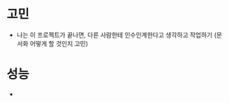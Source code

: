 # 고민

- 나는 이 프로젝트가 끝나면, 다른 사람한테 인수인계한다고 생각하고 작업하기 (문서화 어떻게 할 것인지 고민)

# 성능

- <script defer>:  페이지가 모두 로드된 후에 해당 외부 스크립트가 실행됨 명시

# 메모

- 가독성을 위한 HTML 파일 분리하기 (<div w3-include-html=""></div>)
- representation tag 사용해서 가독성 올리기 (https://developer.mozilla.org/en-US/docs/Web/HTML/Element/header)
- 브라우저 호환성 체크: https://caniuse.com/
